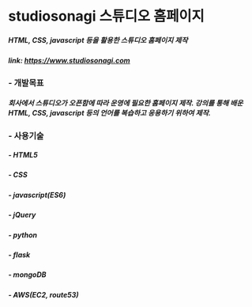 # studiosonagi 스튜디오 홈페이지

##### HTML, CSS, javascript 등을 활용한 스튜디오 홈페이지 제작
##### link: https://www.studiosonagi.com

### - 개발목표
##### 회사에서 스튜디오가 오픈함에 따라 운영에 필요한 홈페이지 제작. 강의를 통해 배운 HTML, CSS, javascript 등의 언어를 복습하고 응용하기 위하여 제작.

### - 사용기술
##### - HTML5
##### - CSS
##### - javascript(ES6)
##### - jQuery
##### - python
##### - flask
##### - mongoDB
##### - AWS(EC2, route53)
